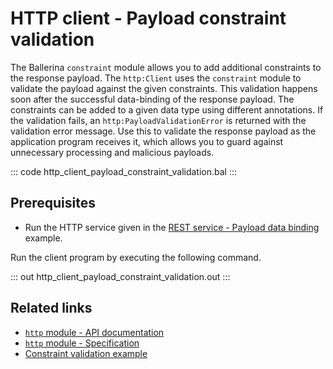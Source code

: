 # HTTP client - Payload constraint validation

The Ballerina `constraint` module allows you to add additional constraints to the response payload. The `http:Client` uses the `constraint` module to validate the payload against the given constraints. This validation happens soon after the successful data-binding of the response payload. The constraints can be added to a given data type using different annotations. If the validation fails, an `http:PayloadValidationError` is returned with the validation error message. Use this to validate the response payload as the application program receives it, which allows you to guard against unnecessary processing and malicious payloads.

::: code http_client_payload_constraint_validation.bal :::

## Prerequisites
- Run the HTTP service given in the [REST service - Payload data binding](/learn/by-example/http-service-data-binding/) example.

Run the client program by executing the following command.

::: out http_client_payload_constraint_validation.out :::

## Related links
- [`http` module - API documentation](https://lib.ballerina.io/ballerina/http/latest/)
- [`http` module - Specification](/spec/http/)
- [Constraint validation example](/learn/by-example/constraint-validations/)
